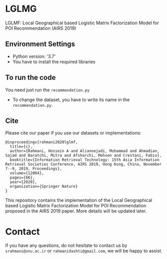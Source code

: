 # LGLMG
LGLMF: Local Geographical based Logistic Matrix Factorization Model for POI Recommendation (AIRS 2019)

## Environment Settings
- Python version:  '3.7'
- You have to install the required libraries

## To run the code
You need just run the `recommendation.py`

- To change the dataset, you have to write its name in the `recommendation.py`.

## Cite
Please cite our paper if you use our datasets or implementations:

```
@inproceedings{rahmani2020lglmf,
  title={c},
  author={Rahmani, Hossein A and Aliannejadi, Mohammad and Ahmadian, Sajad and Baratchi, Mitra and Afsharchi, Mohsen and Crestani, Fabio},
  booktitle={Information Retrieval Technology: 15th Asia Information Retrieval Societies Conference, AIRS 2019, Hong Kong, China, November 7--9, 2019, Proceedings},
  volume={12004},
  pages={66},
  year={2020},
  organization={Springer Nature}
}
```

This repository contains the implementation of the Local Geographical based Logistic Matrix Factorization Model for POI Recommendation proposed in the AIRS 2019 paper. More details will be updated later.

# Contact
If you have any questions, do not hesitate to contact us by `srahmani@znu.ac.ir` or `rahmanidashti@gmail.com`, we will be happy to assist.

